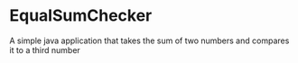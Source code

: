 # EqualSumChecker
A simple java application that takes the sum of two numbers and compares it to a third number
